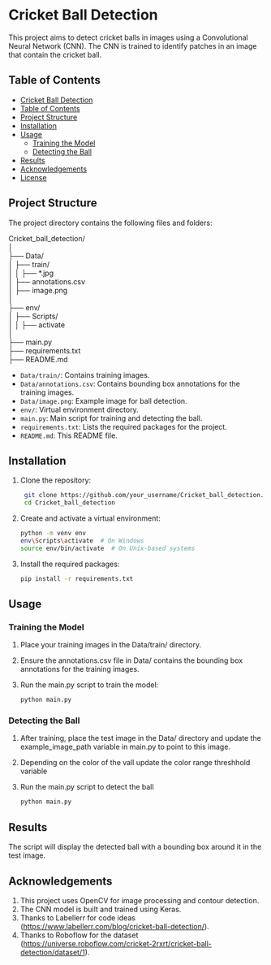 # Cricket Ball Detection

This project aims to detect cricket balls in images using a Convolutional Neural Network (CNN). The CNN is trained to identify patches in an image that contain the cricket ball. 

## Table of Contents
- [Cricket Ball Detection](#cricket-ball-detection)
- [Table of Contents](#table-of-contents)
- [Project Structure](#project-structure)
- [Installation](#installation)
- [Usage](#usage)
  - [Training the Model](#training-the-model)
  - [Detecting the Ball](#detecting-the-ball)
- [Results](#results)
- [Acknowledgements](#acknowledgements)
- [License](#license)

## Project Structure

The project directory contains the following files and folders:

Cricket_ball_detection/ <br />
│ <br />
├── Data/ <br />
│ ├── train/ <br />
│ │ ├── *.jpg <br />
│ ├── annotations.csv <br />
│ ├── image.png <br />
│ <br />
├── env/ <br />
│ ├── Scripts/ <br />
│ │ ├── activate <br />
│ <br />
├── main.py <br />
├── requirements.txt <br />
├── README.md <br />

- `Data/train/`: Contains training images.
- `Data/annotations.csv`: Contains bounding box annotations for the training images.
- `Data/image.png`: Example image for ball detection.
- `env/`: Virtual environment directory.
- `main.py`: Main script for training and detecting the ball.
- `requirements.txt`: Lists the required packages for the project.
- `README.md`: This README file.

## Installation

1. Clone the repository:
   ```sh
    git clone https://github.com/your_username/Cricket_ball_detection.git
    cd Cricket_ball_detection
2. Create and activate a virtual environment:
    ```sh
    python -m venv env
    env\Scripts\activate  # On Windows
    source env/bin/activate  # On Unix-based systems
3. Install the required packages:
    ```sh
    pip install -r requirements.txt

## Usage

### Training the Model

1. Place your training images in the Data/train/ directory.

2. Ensure the annotations.csv file in Data/ contains the bounding box annotations for the training images.

3. Run the main.py script to train the model:
    ```sh
    python main.py
### Detecting the Ball

1. After training, place the test image in the Data/ directory and update the example_image_path variable in main.py to point to this image.

2. Depending on the color of the vall update the color range threshhold variable

2. Run the main.py script to detect the ball
    ```sh
    python main.py

## Results

The script will display the detected ball with a bounding box around it in the test image.

## Acknowledgements

1. This project uses OpenCV for image processing and contour detection.
2. The CNN model is built and trained using Keras.
3. Thanks to Labellerr for code ideas (https://www.labellerr.com/blog/cricket-ball-detection/).
4. Thanks to Roboflow for the dataset (https://universe.roboflow.com/cricket-2rxrt/cricket-ball-detection/dataset/1).
